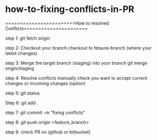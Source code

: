 # how-to-fixing-conflicts-in-PR

========================How to resolved Conflicts======================

step 1: git fetch origin
	
step 2: Checkout your branch
	checkout to fetaure-branch (where your latest changes)
 
step 3: Merge the target branch (staging) into your branch
	git merge origin/staging
	
step 4: Resolve conflicts manually check you want to accept current changes or incoming changes (option)

step 5: git status

Step 6: git add .

step 7: git commit -m "fixing conflicts"

step 8: git push origin <feature_branch>

step 9: check PR on (github or bitbucket)
